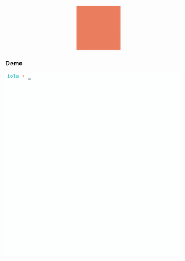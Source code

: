 <p align="center">
  <img src="./asset/iola.gif" width="120" alt="iola" />
</p>

### Demo

![](asset/demo.gif)